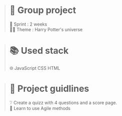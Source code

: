 ># 👥 Group project
>
>🏃 Sprint : 2 weeks <br>
>🧙🏼 Theme : Harry Potter's universe
>

># 📚 Used stack
>
>🌐 JavaScript CSS HTML
>

># 📑 Project guidlines
>
>❔ Create a quizz with 4 questions and a score page. <br>
>💭 Learn to use Agile methods
>


